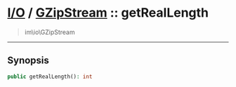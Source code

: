 # [I/O](io.md) / [GZipStream](io-GZipStream.md) :: getRealLength
 > im\io\GZipStream
____

## Synopsis
```php
public getRealLength(): int
```
